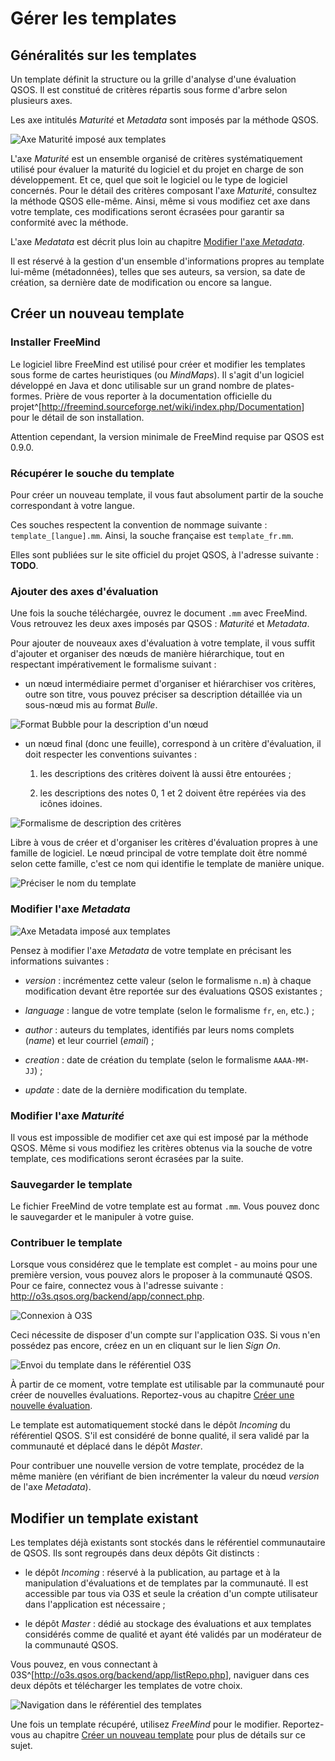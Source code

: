 # Gérer les templates

## Généralités sur les templates

Un template définit la structure ou la grille d'analyse d'une évaluation QSOS. Il est constitué de critères répartis sous forme d'arbre selon plusieurs axes. 

Les axe intitulés _Maturité_ et _Metadata_ sont imposés par la méthode QSOS. 

![Axe _Maturité_ imposé aux templates](Images/template-maturity_fr.png)

L'axe _Maturité_  est un ensemble organisé de critères systématiquement utilisé pour évaluer la maturité du logiciel et du projet en charge de son développement. Et ce, quel que soit le logiciel ou le type de logiciel concernés. Pour le détail des critères composant l'axe _Maturité_, consultez la méthode QSOS elle-même. Ainsi, même si vous modifiez cet axe dans votre template, ces modifications seront écrasées pour garantir sa conformité avec la méthode.

L'axe _Medatata_ est décrit plus loin au chapitre [Modifier l'axe _Metadata_](#modifier-laxe-metadata).

Il est réservé à la gestion d'un ensemble d'informations propres au template lui-même (métadonnées), telles que ses auteurs, sa version, sa date de création, sa dernière date de modification ou encore sa langue.

## Créer un nouveau template

### Installer FreeMind

Le logiciel libre FreeMind est utilisé pour créer et modifier les templates sous forme de cartes heuristiques (ou _MindMaps_). Il s'agit d'un logiciel développé en Java et donc utilisable sur un grand nombre de plates-formes. Prière de vous reporter à la documentation officielle du projet^[<http://freemind.sourceforge.net/wiki/index.php/Documentation>] pour le détail de son installation.

Attention cependant, la version minimale de FreeMind requise par QSOS est 0.9.0.

### Récupérer le souche du template

Pour créer un nouveau template, il vous faut absolument partir de la souche correspondant à votre langue. 

Ces souches respectent la convention de nommage suivante : `template_[langue].mm`. Ainsi, la souche française est `template_fr.mm`.

Elles sont publiées sur le site officiel du projet QSOS, à l'adresse suivante : __TODO__.

### Ajouter des axes d'évaluation

Une fois la souche téléchargée, ouvrez le document `.mm` avec FreeMind. Vous retrouvez les deux axes imposés par QSOS : _Maturité_ et _Metadata_.

Pour ajouter de nouveaux axes d'évaluation à votre template, il vous suffit d'ajouter et organiser des nœuds de manière hiérarchique, tout en respectant impérativement le formalisme suivant :

* un nœud intermédiaire permet d'organiser et hiérarchiser vos critères, outre son titre, vous pouvez préciser sa description détaillée via un sous-nœud mis au format _Bulle_.

![Format _Bubble_ pour la description d'un nœud](Images/template-bubble_fr.png)

* un nœud final (donc une feuille), correspond à un critère d'évaluation, il doit respecter les conventions suivantes :

    1. les descriptions des critères doivent là aussi être entourées ;

    2. les descriptions des notes 0, 1 et 2 doivent être repérées via des icônes idoines.

![Formalisme de description des critères](Images/template-icons_fr.png)

Libre à vous de créer et d'organiser les critères d'évaluation propres à une famille de logiciel. Le nœud principal de votre template doit être nommé selon cette famille, c'est ce nom qui identifie le template de manière unique.

![Préciser le nom du template](Images/template-name_fr.png)

### Modifier l'axe _Metadata_

![Axe _Metadata_ imposé aux templates](Images/template-metadata_fr.png)

Pensez à modifier l'axe _Metadata_ de votre template en précisant les informations suivantes :

* _version_ : incrémentez cette valeur (selon le formalisme `n.m`) à chaque modification devant être reportée sur des évaluations QSOS existantes ;

* _language_ : langue de votre template (selon le formalisme `fr`, `en`, etc.) ;

* _author_ : auteurs du templates, identifiés par leurs noms complets (_name_) et leur courriel (_email_) ;

* _creation_ : date de création du template (selon le formalisme `AAAA-MM-JJ`) ;

* _update_ : date de la dernière modification du template.

### Modifier l'axe _Maturité_

Il vous est impossible de modifier cet axe qui est imposé par la méthode QSOS. Même si vous modifiez les critères obtenus via la souche de votre template, ces modifications seront écrasées par la suite.

### Sauvegarder le template

Le fichier FreeMind de votre template est au format `.mm`. Vous pouvez donc le sauvegarder et le manipuler à votre guise.

### Contribuer le template

Lorsque vous considérez que le template est complet - au moins pour une première version, vous pouvez alors le proposer à la communauté QSOS. Pour ce faire, connectez vous à l'adresse suivante : <http://o3s.qsos.org/backend/app/connect.php>. 

![Connexion à O3S](Images/o3s-connect_fr.png)

Ceci nécessite de disposer d'un compte sur l'application O3S. Si vous n'en possédez pas encore, créez en un en cliquant sur le lien _Sign On_.

![Envoi du template dans le référentiel O3S](Images/o3s-upload_fr.png)

À partir de ce moment, votre template est utilisable par la communauté pour créer de nouvelles évaluations. Reportez-vous au chapitre [Créer une nouvelle évaluation](#créer-une-nouvelle-évaluation).

Le template est automatiquement stocké dans le dépôt _Incoming_ du référentiel QSOS. S'il est considéré de bonne qualité, il sera validé par la communauté et déplacé dans le dépôt _Master_.

Pour contribuer une nouvelle version de votre template, procédez de la même manière (en vérifiant de bien incrémenter la valeur du nœud _version_ de l'axe _Metadata_).

## Modifier un template existant

Les templates déjà existants sont stockés dans le référentiel communautaire de QSOS. Ils sont regroupés dans deux dépôts Git distincts :

* le dépôt *Incoming* : réservé à la publication, au partage et à la manipulation d'évaluations et de templates par la communauté. Il est accessible par tous via O3S et seule la création d'un compte utilisateur dans l'application est nécessaire ;

* le dépôt *Master* : dédié au stockage des évaluations et aux templates considérés comme de qualité et ayant été validés par un modérateur de la communauté QSOS.

Vous pouvez, en vous connectant à 03S^[<http://o3s.qsos.org/backend/app/listRepo.php>], naviguer dans ces deux dépôts et télécharger les templates de votre choix.

![Navigation dans le référentiel des templates](Images/o3s-list-templates_fr.png)

Une fois un template récupéré, utilisez _FreeMind_ pour le modifier. Reportez-vous au chapitre [Créer un nouveau template](#créer-un-nouveau-template) pour plus de détails sur ce sujet.

